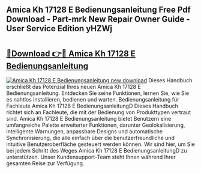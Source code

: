 ## Amica Kh 17128 E Bedienungsanleitung Free Pdf Download - Part-mrk New Repair Owner Guide - User Service Edition yHZWj

# <h2><a href="http://df08vh.blite.top/?on=Amica+Kh+17128+E+Bedienungsanleitung">🔗Download 👉🔴 Amica Kh 17128 E Bedienungsanleitung</a></h2>

[![Amica Kh 17128 E Bedienungsanleitung new download](https://i.imgur.com/lujVjoI.png)](http://df08vh.blite.top/?on=Amica+Kh+17128+E+Bedienungsanleitung)
Dieses Handbuch erschließt das Potenzial Ihres neuen Amica Kh 17128 E Bedienungsanleitung. Entdecken Sie seine Funktionen, lernen Sie, wie Sie es nahtlos installieren, bedienen und warten. Bedienungsanleitung für Fachleute Amica Kh 17128 E BedienungsanleitungD Dieses Handbuch richtet sich an Fachleute, die mit der Bedienung von Produkttypen vertraut sind. Amica Kh 17128 E Bedienungsanleitung bietet Benutzern eine umfangreiche Palette erweiterter Funktionen, darunter Geolokalisierung, intelligente Warnungen, anpassbare Designs und automatische Synchronisierung, die alle einfach über die benutzerfreundliche und intuitive Benutzeroberfläche gesteuert werden können. Wir sind hier, um Sie bei jedem Schritt des Weges Amica Kh 17128 E BedienungsanleitungD zu unterstützen. Unser Kundensupport-Team steht Ihnen während Ihrer gesamten Reise zur Verfügung.

